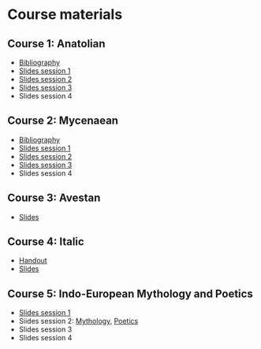 # Course materials

## Course 1: Anatolian
- [Bibliography](anatolian_bibl.pdf)
- [Slides session 1](anatolian1.pdf)
- [Slides session 2](anatolian2.pdf)
- [Slides session 3](anatolian3.pdf)
- Slides session 4

## Course 2: Mycenaean
- [Bibliography](mycenaean_bibl.pdf)
- [Slides session 1](mycenaean1.pdf)
- [Slides session 2](mycenaean2.pdf)
- [Slides session 3](mycenaean3.pdf)
- Slides session 4

## Course 3: Avestan
- [Slides](avestan.pdf)

## Course 4: Italic
- [Handout](italic_handout.pdf)
- [Slides](italic1.pdf)

## Course 5: Indo-European Mythology and Poetics 
- [Slides session 1](poetics1.pdf)
- Siides session 2: [Mythology](poetics2.pdf), [Poetics](poetics3.pdf)
- Slides session 3
- Slides session 4

  
